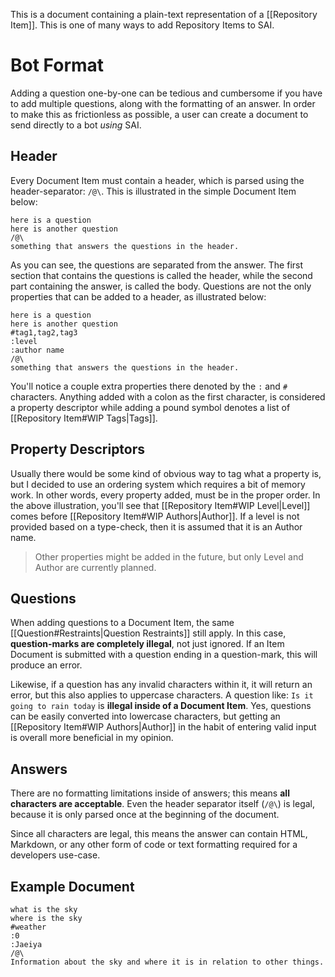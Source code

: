 This is a document containing a plain-text representation of a [[Repository Item]]. This is one of many ways to add Repository Items to SAI.

# Bot Format
Adding a question one-by-one can be tedious and cumbersome if you have to add multiple questions, along with the formatting of an answer. In order to make this as frictionless as possible, a user can create a document to send directly to a bot *using* SAI.

## Header
Every Document Item must contain a header, which is parsed using the header-separator: `/@\`. This is illustrated in the simple Document Item below:

```
here is a question
here is another question
/@\
something that answers the questions in the header.
```

As you can see, the questions are separated from the answer. The first section that contains the questions is called the header, while the second part containing the answer, is called the body. Questions are not the only properties that can be added to a header, as illustrated below:

```
here is a question
here is another question
#tag1,tag2,tag3
:level
:author name
/@\
something that answers the questions in the header.
```

You'll notice a couple extra properties there denoted by the `:` and `#` characters. Anything added with a colon as the first character, is considered a property descriptor while adding a pound symbol denotes a list of [[Repository Item#WIP Tags|Tags]].

## Property Descriptors
Usually there would be some kind of obvious way to tag what a property is, but I decided to use an ordering system which requires a bit of memory work. In other words, every property added, must be in the proper order. In the above illustration, you'll see that [[Repository Item#WIP Level|Level]] comes before [[Repository Item#WIP Authors|Author]]. If a level is not provided based on a type-check, then it is assumed that it is an Author name.

> Other properties might be added in the future, but only Level and Author are currently planned.

## Questions
When adding questions to a Document Item, the same [[Question#Restraints|Question Restraints]] still apply. In this case, **question-marks are completely illegal**, not just ignored. If an Item Document is submitted with a question ending in a question-mark, this will produce an error.

Likewise, if a question has any invalid characters within it, it will return an error, but this also applies to uppercase characters. A question like: `Is it going to rain today` is **illegal inside of a Document Item**. Yes, questions can be easily converted into lowercase characters, but getting an [[Repository Item#WIP Authors|Author]] in the habit of entering valid input is overall more beneficial in my opinion.

## Answers
There are no formatting limitations inside of answers; this means **all characters are acceptable**. Even the header separator itself (`/@\`) is legal, because it is only parsed once at the beginning of the document.

Since all characters are legal, this means the answer can contain HTML, Markdown, or any other form of code or text formatting required for a developers use-case.

## Example Document
```
what is the sky
where is the sky
#weather
:0
:Jaeiya
/@\
Information about the sky and where it is in relation to other things.
```

